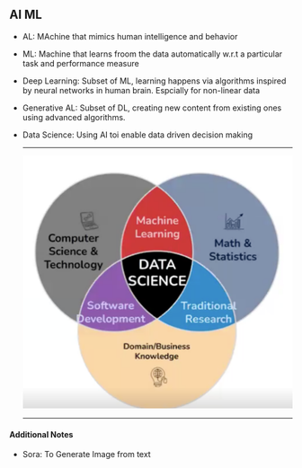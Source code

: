 ## AI ML

* AL: MAchine that mimics human intelligence and behavior
* ML: Machine that learns froom the data automatically w.r.t a particular task and performance measure
* Deep Learning: Subset of ML, learning happens via algorithms inspired by neural networks in human brain. Espcially for non-linear data
* Generative AL: Subset of DL, creating new content from existing ones using advanced algorithms.
* Data Science: Using AI toi enable data driven decision making
  
  ***

  ![alt ML Image](/AL_ML_Intro/ml1.png "ML")
  ***
#### Additional Notes
* Sora: To Generate Image from text



